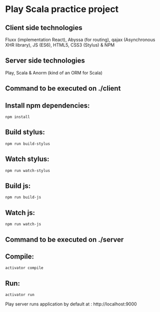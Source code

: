 # Play Scala practice project

## Client side technologies
Fluxx (implementation React), Abyssa (for routing), qajax (Asynchronous XHR library), JS (ES6), HTML5, CSS3 (Stylus) & NPM 

## Server side technologies
Play, Scala & Anorm (kind of an ORM for Scala)

## Command to be executed on ./client 

## Install npm dependencies:
```
npm install   
```

## Build stylus:
```
npm run build-stylus
```

## Watch stylus:
```
npm run watch-stylus
```

## Build js:
```
npm run build-js
```

## Watch js:
```
npm run watch-js
```
## Command to be executed on ./server

## Compile:
```
activator compile
```

## Run:
```
activator run 
```
Play server runs application by default at : http://localhost:9000

